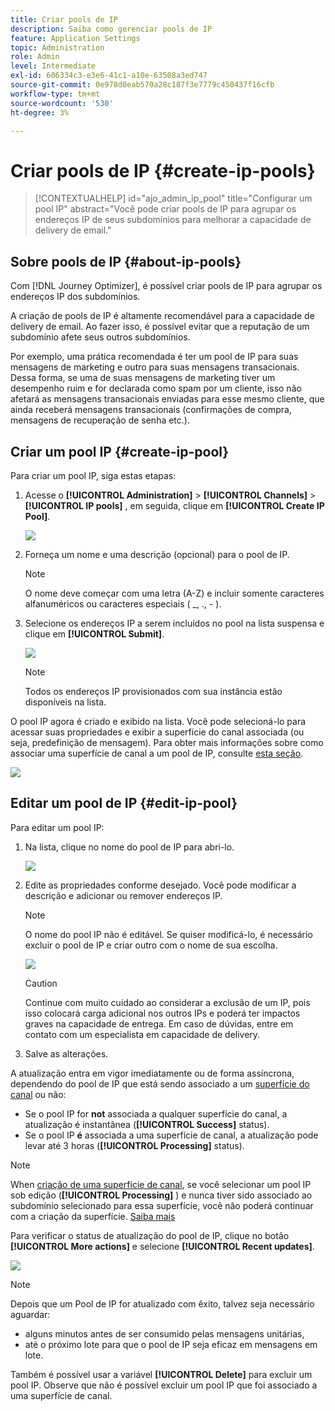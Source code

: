 ```yaml
---
title: Criar pools de IP
description: Saiba como gerenciar pools de IP
feature: Application Settings
topic: Administration
role: Admin
level: Intermediate
exl-id: 606334c3-e3e6-41c1-a10e-63508a3ed747
source-git-commit: 0e978d0eab570a28c187f3e7779c450437f16cfb
workflow-type: tm+mt
source-wordcount: '530'
ht-degree: 3%

---
```


# Criar pools de IP {#create-ip-pools}

>[!CONTEXTUALHELP]
>id="ajo_admin_ip_pool"
>title="Configurar um pool IP"
>abstract="Você pode criar pools de IP para agrupar os endereços IP de seus subdomínios para melhorar a capacidade de delivery de email."

## Sobre pools de IP {#about-ip-pools}

Com [!DNL Journey Optimizer], é possível criar pools de IP para agrupar os endereços IP dos subdomínios.

A criação de pools de IP é altamente recomendável para a capacidade de delivery de email. Ao fazer isso, é possível evitar que a reputação de um subdomínio afete seus outros subdomínios.

Por exemplo, uma prática recomendada é ter um pool de IP para suas mensagens de marketing e outro para suas mensagens transacionais. Dessa forma, se uma de suas mensagens de marketing tiver um desempenho ruim e for declarada como spam por um cliente, isso não afetará as mensagens transacionais enviadas para esse mesmo cliente, que ainda receberá mensagens transacionais (confirmações de compra, mensagens de recuperação de senha etc.).

## Criar um pool IP {#create-ip-pool}

Para criar um pool IP, siga estas etapas:

1. Acesse o **[!UICONTROL Administration]** > **[!UICONTROL Channels]** > **[!UICONTROL IP pools]** , em seguida, clique em **[!UICONTROL Create IP Pool]**.

   ![](assets/ip-pool-create.png)

1. Forneça um nome e uma descrição (opcional) para o pool de IP.

   >[!NOTE]
   >
   >O nome deve começar com uma letra (A-Z) e incluir somente caracteres alfanuméricos ou caracteres especiais ( _, ., - ).

1. Selecione os endereços IP a serem incluídos no pool na lista suspensa e clique em **[!UICONTROL Submit]**.

   ![](assets/ip-pool-config.png)

   >[!NOTE]
   >
   >Todos os endereços IP provisionados com sua instância estão disponíveis na lista.

O pool IP agora é criado e exibido na lista. Você pode selecioná-lo para acessar suas propriedades e exibir a superfície do canal associada (ou seja, predefinição de mensagem). Para obter mais informações sobre como associar uma superfície de canal a um pool de IP, consulte [esta seção](message-presets.md).

![](assets/ip-pool-created.png)

## Editar um pool de IP {#edit-ip-pool}

Para editar um pool IP:

1. Na lista, clique no nome do pool de IP para abri-lo.

   ![](assets/ip-pool-list.png)

1. Edite as propriedades conforme desejado. Você pode modificar a descrição e adicionar ou remover endereços IP.

   >[!NOTE]
   >
   >O nome do pool IP não é editável. Se quiser modificá-lo, é necessário excluir o pool de IP e criar outro com o nome de sua escolha.

   ![](assets/ip-pool-edit.png)

   >[!CAUTION]
   >
   >Continue com muito cuidado ao considerar a exclusão de um IP, pois isso colocará carga adicional nos outros IPs e poderá ter impactos graves na capacidade de entrega. Em caso de dúvidas, entre em contato com um especialista em capacidade de delivery.

1. Salve as alterações.

A atualização entra em vigor imediatamente ou de forma assíncrona, dependendo do pool de IP que está sendo associado a um [superfície do canal](message-presets.md) ou não:

* Se o pool IP for **not** associada a qualquer superfície do canal, a atualização é instantânea (**[!UICONTROL Success]** status).
* Se o pool IP **é** associada a uma superfície de canal, a atualização pode levar até 3 horas (**[!UICONTROL Processing]** status).

>[!NOTE]
>
>When [criação de uma superfície de canal](message-presets.md#create-message-preset), se você selecionar um pool IP sob edição (**[!UICONTROL Processing]** ) e nunca tiver sido associado ao subdomínio selecionado para essa superfície, você não poderá continuar com a criação da superfície. [Saiba mais](message-presets.md#subdomains-and-ip-pools)

Para verificar o status de atualização do pool de IP, clique no botão **[!UICONTROL More actions]** e selecione **[!UICONTROL Recent updates]**.

![](assets/ip-pool-recent-update.png)

>[!NOTE]
>
>Depois que um Pool de IP for atualizado com êxito, talvez seja necessário aguardar:
>* alguns minutos antes de ser consumido pelas mensagens unitárias,
>* até o próximo lote para que o pool de IP seja eficaz em mensagens em lote.


Também é possível usar a variável **[!UICONTROL Delete]** para excluir um pool IP. Observe que não é possível excluir um pool IP que foi associado a uma superfície de canal.

